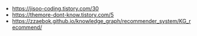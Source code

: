- https://jisoo-coding.tistory.com/30
- https://themore-dont-know.tistory.com/5
- https://zzaebok.github.io/knowledge_graph/recommender_system/KG_recommend/
